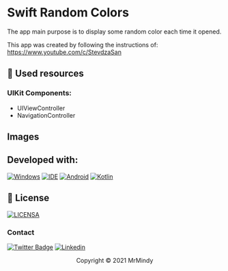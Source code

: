 # Swift Random Colors

The app main purpose is to display some random color each time it opened.


This app was created by following the instructions of: https://www.youtube.com/c/StevdzaSan

## 🔧 Used resources

### UIKit Components:
- UIViewController
- NavigationController

## Images
<p float="left">
  <!--<img src="" alt="exemplo imagem" style="width:300px">-->
</p>


## Developed with:
[![Windows](https://img.shields.io/badge/Windows-0078D6?style=for-the-badge&logo=windows&logoColor=white)](https://www.microsoft.com/pt-br/windows/get-windows-10)
[![IDE](https://img.shields.io/badge/ANDROID_STUDIO-3DDC84?style=for-the-badge&logo=kotlin3&logoColor=white)](https://developer.android.com/studio)
[![Android](https://img.shields.io/badge/ANDROID-3DDC84?style=for-the-badge&logo=kotlin3&logoColor=white)](https://developer.android.com/)
[![Kotlin](https://img.shields.io/badge/KOTLIN-D7624B?style=for-the-badge&logo=kotlin3&logoColor=white)](https://kotlinlang.org/)

## 🔖 License
[![LICENSA](https://img.shields.io/badge/MIT-E58080?style=for-the-badge&logo=bookstack&logoColor=white)](/LICENSE)

### Contact

[![Twitter Badge](https://img.shields.io/badge/Twitter-1DA1F2?style=for-the-badge&logo=twitter&logoColor=white)](https://twitter.com/0_gnunes)
[![Linkedin](https://img.shields.io/badge/LinkedIn-0077B5?style=for-the-badge&logo=linkedin&logoColor=white)](https://www.linkedin.com/in/gustavo-nunes-pereira-783a3bbb/)

<p align="center">Copyright © 2021 MrMindy</p>

